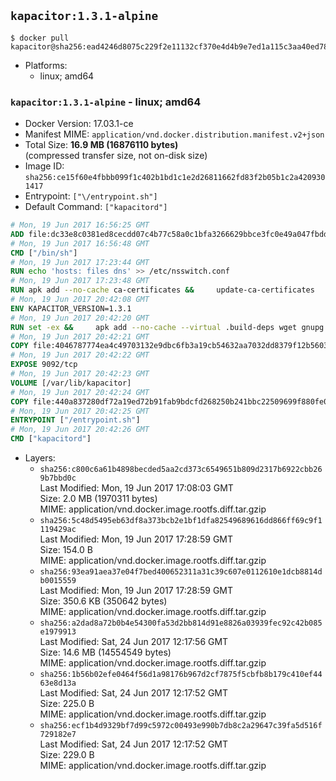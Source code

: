 ## `kapacitor:1.3.1-alpine`

```console
$ docker pull kapacitor@sha256:ead4246d8075c229f2e11132cf370e4d4b9e7ed1a115c3aa40ed78f7f0796177
```

-	Platforms:
	-	linux; amd64

### `kapacitor:1.3.1-alpine` - linux; amd64

-	Docker Version: 17.03.1-ce
-	Manifest MIME: `application/vnd.docker.distribution.manifest.v2+json`
-	Total Size: **16.9 MB (16876110 bytes)**  
	(compressed transfer size, not on-disk size)
-	Image ID: `sha256:ce15f60e4fbbb099f1c402b1bd1c1e2d26811662fd83f2b05b1c2a4209301417`
-	Entrypoint: `["\/entrypoint.sh"]`
-	Default Command: `["kapacitord"]`

```dockerfile
# Mon, 19 Jun 2017 16:56:25 GMT
ADD file:dc33e8c0381ed8cecdd07c4b77c58a0c1bfa3266629bbce3fc0e49a047fbdd62 in / 
# Mon, 19 Jun 2017 16:56:48 GMT
CMD ["/bin/sh"]
# Mon, 19 Jun 2017 17:23:44 GMT
RUN echo 'hosts: files dns' >> /etc/nsswitch.conf
# Mon, 19 Jun 2017 17:23:48 GMT
RUN apk add --no-cache ca-certificates &&     update-ca-certificates
# Mon, 19 Jun 2017 20:42:08 GMT
ENV KAPACITOR_VERSION=1.3.1
# Mon, 19 Jun 2017 20:42:20 GMT
RUN set -ex &&     apk add --no-cache --virtual .build-deps wget gnupg tar &&     for key in         05CE15085FC09D18E99EFB22684A14CF2582E0C5 ;     do         gpg --keyserver ha.pool.sks-keyservers.net --recv-keys "$key" ||         gpg --keyserver pgp.mit.edu --recv-keys "$key" ||         gpg --keyserver keyserver.pgp.com --recv-keys "$key" ;     done &&     wget -q https://dl.influxdata.com/kapacitor/releases/kapacitor-${KAPACITOR_VERSION}-static_linux_amd64.tar.gz.asc &&     wget -q https://dl.influxdata.com/kapacitor/releases/kapacitor-${KAPACITOR_VERSION}-static_linux_amd64.tar.gz &&     gpg --batch --verify kapacitor-${KAPACITOR_VERSION}-static_linux_amd64.tar.gz.asc kapacitor-${KAPACITOR_VERSION}-static_linux_amd64.tar.gz &&     mkdir -p /usr/src &&     tar -C /usr/src -xzf kapacitor-${KAPACITOR_VERSION}-static_linux_amd64.tar.gz &&     rm -f /usr/src/kapacitor-*/kapacitor.conf &&     chmod +x /usr/src/kapacitor-*/* &&     cp -a /usr/src/kapacitor-*/* /usr/bin/ &&     rm -rf *.tar.gz* /usr/src /root/.gnupg &&     apk del .build-deps
# Mon, 19 Jun 2017 20:42:21 GMT
COPY file:4046787774ea4c49703132e9dbc6fb3a19cb54632aa7032dd8379f12b56034d9 in /etc/kapacitor/kapacitor.conf 
# Mon, 19 Jun 2017 20:42:22 GMT
EXPOSE 9092/tcp
# Mon, 19 Jun 2017 20:42:23 GMT
VOLUME [/var/lib/kapacitor]
# Mon, 19 Jun 2017 20:42:24 GMT
COPY file:440a837280df72a19ed72b91fab9bdcfd268250b241bbc22509699f880fe0d17 in /entrypoint.sh 
# Mon, 19 Jun 2017 20:42:25 GMT
ENTRYPOINT ["/entrypoint.sh"]
# Mon, 19 Jun 2017 20:42:26 GMT
CMD ["kapacitord"]
```

-	Layers:
	-	`sha256:c800c6a61b4898becded5aa2cd373c6549651b809d2317b6922cbb269b7bbd0c`  
		Last Modified: Mon, 19 Jun 2017 17:08:03 GMT  
		Size: 2.0 MB (1970311 bytes)  
		MIME: application/vnd.docker.image.rootfs.diff.tar.gzip
	-	`sha256:5c48d5495eb63df8a373bcb2e1bf1dfa82549689616dd866ff69c9f1119429ac`  
		Last Modified: Mon, 19 Jun 2017 17:28:59 GMT  
		Size: 154.0 B  
		MIME: application/vnd.docker.image.rootfs.diff.tar.gzip
	-	`sha256:93ea91aea37e04f7bed400652311a31c39c607e0112610e1dcb8814db0015559`  
		Last Modified: Mon, 19 Jun 2017 17:28:59 GMT  
		Size: 350.6 KB (350642 bytes)  
		MIME: application/vnd.docker.image.rootfs.diff.tar.gzip
	-	`sha256:a2dad8a72b0b4e54300fa53d2bb814d91e8826a03939fec92c42b085e1979913`  
		Last Modified: Sat, 24 Jun 2017 12:17:56 GMT  
		Size: 14.6 MB (14554549 bytes)  
		MIME: application/vnd.docker.image.rootfs.diff.tar.gzip
	-	`sha256:1b56b02efe0464f56d1a98176b967d2cf7875f5cbfb8b179c410ef4463e8d13a`  
		Last Modified: Sat, 24 Jun 2017 12:17:52 GMT  
		Size: 225.0 B  
		MIME: application/vnd.docker.image.rootfs.diff.tar.gzip
	-	`sha256:ecf1b4d9329bf7d99c5972c00493e990b7db8c2a29647c39fa5d516f729182e7`  
		Last Modified: Sat, 24 Jun 2017 12:17:52 GMT  
		Size: 229.0 B  
		MIME: application/vnd.docker.image.rootfs.diff.tar.gzip
